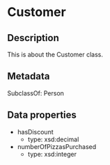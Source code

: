 # Customer

## Description

This is about the Customer class.

## Metadata

SubclassOf: Person

## Data properties

- hasDiscount
  - type: xsd:decimal
- numberOfPizzasPurchased
  - type: xsd:integer

